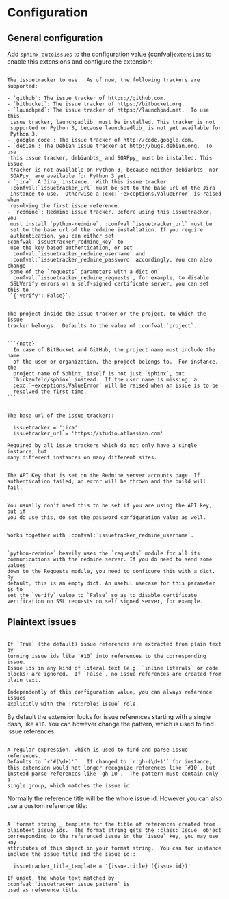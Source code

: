 # Configuration

## General configuration

Add `sphinx_autoissues` to the configuration value {confval}`extensions` to enable this extensions
and configure the extension:

```{confval} issuetracker

The issuetracker to use.  As of now, the following trackers are
supported:

- `github`: The issue tracker of https://github.com.
- `bitbucket`: The issue tracker of https://bitbucket.org.
- `launchpad`: The issue tracker of https://launchpad.net.  To use this
 issue tracker, launchpadlib_ must be installed. This tracker is not
 supported on Python 3, because launchpadlib_ is not yet available for
 Python 3.
- `google code`: The issue tracker of http://code.google.com.
- `debian`: The Debian issue tracker at http://bugs.debian.org.  To use
 this issue tracker, debianbts_ and SOAPpy_ must be installed. This issue
 tracker is not available on Python 3, because neither debianbts_ nor
 SOAPpy_ are available for Python 3 yet.
- `jira`: A Jira_ instance.  With this issue tracker
 :confval:`issuetracker_url` must be set to the base url of the Jira
 instance to use.  Otherwise a :exc:`~exceptions.ValueError` is raised when
 resolving the first issue reference.
- `redmine`: Redmine issue tracker. Before using this issuetracker, you
 must install `python-redmine`. :confval:`issuetracker_url` must be
 set to the base url of the redmine installation. If you require
 authentication, you can either set :confval:`issuetracker_redmine_key` to
 use the key based authentication, or set
 :confval:`issuetracker_redmine_username` and
 :confval:`issuetracker_redmine_password` accordingly. You can also change
 some of the `requests` parameters with a dict on
 :confval:`issuetracker_redmine_requests`, for example, to disable
 SSLVerify errors on a self-signed certificate server, you can set this to
 `{'verify': False}`.
```

````{confval} issuetracker_project

The project inside the issue tracker or the project, to which the issue
tracker belongs.  Defaults to the value of :confval:`project`.


```{note}
  In case of BitBucket and GitHub, the project name must include the name
  of the user or organization, the project belongs to.  For instance, the
  project name of Sphinx_ itself is not just `sphinx`, but
  `birkenfeld/sphinx` instead.  If the user name is missing, a
  :exc:`~exceptions.ValueError` will be raised when an issue is to be
  resolved the first time.
```

````

```{confval} issuetracker_url

The base url of the issue tracker::

  issuetracker = 'jira'
  issuetracker_url = 'https://studio.atlassian.com'

Required by all issue trackers which do not only have a single instance, but
many different instances on many different sites.

```

```{confval} issuetracker_redmine_key

The API Key that is set on the Redmine server accounts page. If
authentication failed, an error will be thrown and the build will fail.
```

```{confval} issuetracker_redmine_username

You usually don't need this to be set if you are using the API key, but if
you do use this, do set the password configuration value as well.
```

```{confval} issuetracker_redmine_password

Works together with :confval:`issuetracker_redmine_username`.
```

```{confval} issuetracker_redmine_requests

`python-redmine` heavily uses the `requests` module for all its
communications with the redmine server. If you do need to send some values
down to the Requests module, you need to configure this with a dict. By
default, this is an empty dict. An useful usecase for this parameter is to
set the `verify` value to `False` so as to disable certificate
verification on SSL requests on self signed server, for example.
```

## Plaintext issues

```{confval} issuetracker_plaintext_issues

If `True` (the default) issue references are extracted from plain text by
turning issue ids like `#10` into references to the corresponding issue.
Issue ids in any kind of literal text (e.g. `inline literals` or code
blocks) are ignored.  If `False`, no issue references are created from
plain text.

Independently of this configuration value, you can always reference issues
explicitly with the :rst:role:`issue` role.
```

By default the extension looks for issue references starting with a single dash, like `#10`. You can
however change the pattern, which is used to find issue references:

```{confval} issuetracker_issue_pattern

A regular expression, which is used to find and parse issue references.
Defaults to `r'#(\d+)'`.  If changed to `r'gh-(\d+)'` for instance,
this extension would not longer recognize references like `#10`, but
instead parse references like `gh-10`.  The pattern must contain only a
single group, which matches the issue id.
```

Normally the reference title will be the whole issue id. However you can also use a custom reference
title:

```{conval} issuetracker_title_template

A `format string`_ template for the title of references created from
plaintext issue ids.  The format string gets the :class:`Issue` object
corresponding to the referenced issue in the `issue` key, you may use any
attributes of this object in your format string.  You can for instance
include the issue title and the issue id::

  issuetracker_title_template = '{issue.title} ({issue.id})'

If unset, the whole text matched by :confval:`issuetracker_issue_pattern` is
used as reference title.
```

[debianbts]: http://pypi.python.org/pypi/python-debianbts/
[format string]: http://docs.python.org/library/string.html#format-string-syntax
[jira]: http://www.atlassian.com/software/jira/
[launchpadlib]: http://pypi.python.org/pypi/launchpadlib/
[soappy]: http://pypi.python.org/pypi/SOAPpy/
[sphinx]: http://sphinx.pocoo.org
[sphinx issue tracker]: https://bitbucket.org/birkenfeld/sphinx/issues/

